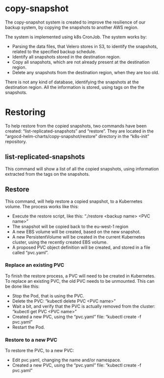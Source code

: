 # copy-snapshot
The copy-snapshot system is created to improve the resilience of our backup system, by copying the snapshots to another AWS region.

The system is implemented using k8s CronJob. The system works by:

- Parsing the data files, that Velero stores in S3, to identify the snapshots, related to the specified backup schedule.
- Identify all snapshots stored in the destination region.
- Copy all snapshots, which are not already present at the destination region.
- Delete any snapshots from the destination region, when they are too old.

There is not any kind of database, identifying the snapshots at the destination region. All the information is stored, using tags on the the snapshots.


# Restoring

To help restore from the copied snapshots, two commands have been created: “list-replicated-snapshots” and “restore”. They are located in the “argocd-helm-charts/copy-snapshot/restore” directory in the “k8s-init” repository.

## list-replicated-snapshots
This command will show a list of all the copied snapshots, using information extracted from the tags on the snapshots.

## Restore
This command, will help restore a copied snapshot, to a Kubernetes volume. The process works like this:

- Execute the restore script, like this: “./restore &lt;backup name&gt; &lt;PVC name&gt;”
- The snapshot will be copied back to the eu-west-1 region
- A new EBS volume will be created, based on the new snapshot.
- A new PersistentVolume will be created in the current Kubernetes cluster, using the recently created EBS volume.
- A proposed PVC object definition will be created, and stored in a file called “pvc.yaml”.

### Replace an existing PVC
To finish the restore process, a PVC will need to be created in Kubernetes. To replace an existing PVC, the old PVC needs to be unmounted. This can be done like this:

- Stop the Pod, that is using the PVC.
- Delete the PVC: “kubectl delete PVC &lt;PVC name&gt;”
- Wait a bit, and verify that the PVC is actually removed from the cluster: “kubectl get PVC &lt;PVC name&gt;”
- Created a new PVC, using the “pvc.yaml” file: “kubectl create -f pvc.yaml”
- Restart the Pod.

### Restore to a new PVC
To restore the PVC, to a new PVC:

- Edit pvc.yaml, changing the name and/or namespace.
- Created a new PVC, using the “pvc.yaml” file: “kubectl create -f pvc.yaml”

